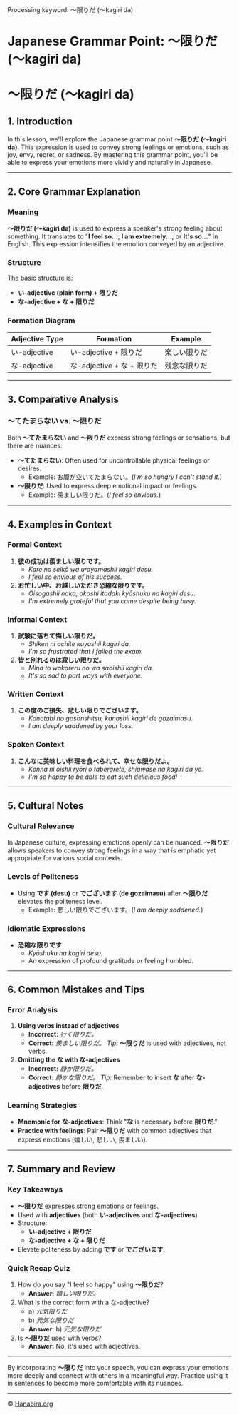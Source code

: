 Processing keyword: ～限りだ (〜kagiri da)
# Japanese Grammar Point: ～限りだ (〜kagiri da)
# ～限りだ (〜kagiri da)
## 1. Introduction
In this lesson, we'll explore the Japanese grammar point **～限りだ (〜kagiri da)**. This expression is used to convey strong feelings or emotions, such as joy, envy, regret, or sadness. By mastering this grammar point, you'll be able to express your emotions more vividly and naturally in Japanese.

---
## 2. Core Grammar Explanation
### Meaning
**～限りだ (〜kagiri da)** is used to express a speaker's strong feeling about something. It translates to "**I feel so...**, **I am extremely...**, or **It's so...**" in English. This expression intensifies the emotion conveyed by an adjective.
### Structure
The basic structure is:
- **い-adjective (plain form) + 限りだ**
- **な-adjective + な + 限りだ**
### Formation Diagram
| Adjective Type | Formation                   | Example                        |
|----------------|-----------------------------|--------------------------------|
| い-adjective   | い-adjective + 限りだ        | 楽しい限りだ                   |
| な-adjective   | な-adjective + な + 限りだ   | 残念な限りだ                   |
---
## 3. Comparative Analysis
### ～てたまらない vs. ～限りだ
Both **～てたまらない** and **～限りだ** express strong feelings or sensations, but there are nuances:
- **～てたまらない**: Often used for uncontrollable physical feelings or desires.
  - Example: お腹が空いてたまらない。(*I'm so hungry I can't stand it.*)
- **～限りだ**: Used to express deep emotional impact or feelings.
  - Example: 羨ましい限りだ。(*I feel so envious.*)
---
## 4. Examples in Context
### Formal Context
1. **彼の成功は羨ましい限りです。**
   - *Kare no seikō wa urayamashii kagiri desu.*
   - *I feel so envious of his success.*
2. **お忙しい中、お越しいただき恐縮な限りです。**
   - *Oisogashii naka, okoshi itadaki kyōshuku na kagiri desu.*
   - *I'm extremely grateful that you came despite being busy.*
### Informal Context
1. **試験に落ちて悔しい限りだ。**
   - *Shiken ni ochite kuyashii kagiri da.*
   - *I'm so frustrated that I failed the exam.*
2. **皆と別れるのは寂しい限りだ。**
   - *Mina to wakareru no wa sabishii kagiri da.*
   - *It's so sad to part ways with everyone.*
### Written Context
1. **この度のご損失、悲しい限りでございます。**
   - *Konotabi no gosonshitsu, kanashii kagiri de gozaimasu.*
   - *I am deeply saddened by your loss.*
### Spoken Context
1. **こんなに美味しい料理を食べられて、幸せな限りだよ。**
   - *Konna ni oishii ryōri o taberarete, shiawase na kagiri da yo.*
   - *I'm so happy to be able to eat such delicious food!*
---
## 5. Cultural Notes
### Cultural Relevance
In Japanese culture, expressing emotions openly can be nuanced. **～限りだ** allows speakers to convey strong feelings in a way that is emphatic yet appropriate for various social contexts.
### Levels of Politeness
- Using **です (desu)** or **でございます (de gozaimasu)** after **～限りだ** elevates the politeness level.
  - Example: 悲しい限りでございます。(*I am deeply saddened.*)
### Idiomatic Expressions
- **恐縮な限りです**
  - *Kyōshuku na kagiri desu.*
  - An expression of profound gratitude or feeling humbled.
---
## 6. Common Mistakes and Tips
### Error Analysis
1. **Using verbs instead of adjectives**
   - **Incorrect:** *行く限りだ。*
   - **Correct:** *羨ましい限りだ。*
   *Tip:* **～限りだ** is used with adjectives, not verbs.
2. **Omitting the な with な-adjectives**
   - **Incorrect:** *静か限りだ。*
   - **Correct:** *静かな限りだ。*
   *Tip:* Remember to insert **な** after **な-adjectives** before **限りだ**.
### Learning Strategies
- **Mnemonic for な-adjectives**: Think "**な** is necessary before **限りだ**."
- **Practice with feelings**: Pair **～限りだ** with common adjectives that express emotions (嬉しい, 悲しい, 羨ましい).
---
## 7. Summary and Review
### Key Takeaways
- **～限りだ** expresses strong emotions or feelings.
- Used with **adjectives** (both **い-adjectives** and **な-adjectives**).
- Structure:
  - **い-adjective + 限りだ**
  - **な-adjective + な + 限りだ**
- Elevate politeness by adding **です** or **でございます**.
### Quick Recap Quiz
1. How do you say "I feel so happy" using **～限りだ**?
   - **Answer:** *嬉しい限りだ。*
2. What is the correct form with a な-adjective?
   - a) *元気限りだ*
   - b) *元気な限りだ*
   - **Answer:** b) *元気な限りだ*
3. Is **～限りだ** used with verbs?
   - **Answer:** No, it's used with adjectives.
---
By incorporating **～限りだ** into your speech, you can express your emotions more deeply and connect with others in a meaningful way. Practice using it in sentences to become more comfortable with its nuances.


---

© [Hanabira.org](https://hanabira.org)
